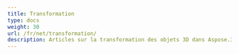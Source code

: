 ```yaml
---
title: Transformation
type: docs
weight: 30
url: /fr/net/transformation/
description: Articles sur la transformation des objets 3D dans Aspose.3D for .NET.
---
```

